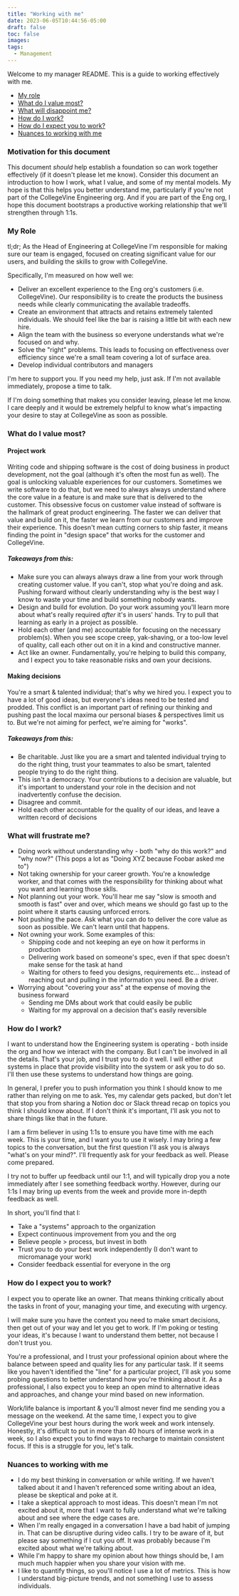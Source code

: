 ```yaml
---
title: "Working with me"
date: 2023-06-05T10:44:56-05:00
draft: false
toc: false
images:
tags:
  - Management
---
```

Welcome to my manager README. This is a guide to working effectively with me.

- [My role](#role)
- [What do I value most?](#values)
- [What will disappoint me?](#disappoint)
- [How do I work?](#operating)
- [How do I expect you to work?](#expectations)
- [Nuances to working with me](#nuances)

### <a id="motivation"></a> Motivation for this document ###
This document _should_ help establish a foundation so can work together effectively (if it doesn't please let me know).
Consider this document an introduction to how I work, what I value, and some of my mental models.
My hope is that this helps you better understand me, particularly if you're not part of the CollegeVine Engineering org.
And if you are part of the Eng org, I hope this document bootstraps a productive working relationship that we'll strengthen through 1:1s.

### <a id="role"></a> My Role ###
tl;dr; As the Head of Engineering at CollegeVine I'm responsible for making sure our team is engaged, focused on creating significant value for our users, and building the skills to grow with CollegeVine.

Specifically, I'm measured on how well we:
- Deliver an excellent experience to the Eng org's customers (i.e. CollegeVine). Our responsibility is to create the products the business needs while clearly communicating the available tradeoffs.
- Create an environment that attracts and retains extremely talented individuals. We should feel like the bar is raising a little bit with each new hire.
- Align the team with the business so everyone understands what we're focused on and why.
- Solve the "right" problems. This leads to focusing on effectiveness over efficiency since we're a small team covering a lot of surface area.
- Develop individual contributors and managers

I'm here to support you. If you need my help, just ask. If I'm not available immediately, propose a time to talk.

If I'm doing something that makes you consider leaving, please let me know. I care deeply and it would be extremely helpful to know what's impacting your desire to stay at CollegeVine as soon as possible.

### <a id="values"></a> What do I value most? ###

#### Project work
Writing code and shipping software is the cost of doing business in product development, not the goal (although it's often the most fun as well). The goal is unlocking valuable experiences for our customers. Sometimes we write software to do that, but we need to always always understand where the core value in a feature is and make sure that is delivered to the customer. This obsessive focus on customer value instead of software is the hallmark of great product engineering. The faster we can deliver that value and build on it, the faster we learn from our customers and improve their experience. This doesn't mean cutting corners to ship faster, it means finding the point in "design space" that works for the customer and CollegeVine.

##### Takeaways from this:
- Make sure you can always always draw a line from your work through creating customer value. If you can't, stop what you're doing and ask. Pushing forward without clearly understanding why is the best way I know to waste your time and build something nobody wants.
- Design and build for evolution. Do your work assuming you'll learn more about what's really required _after_ it's in users' hands. Try to pull that learning as early in a project as possible.
- Hold each other (and me) accountable for focusing on the necessary problem(s). When you see scope creep, yak-shaving, or a too-low level of quality, call each other out on it in a kind and constructive manner.
- Act like an owner. Fundamentally, you're helping to build this company, and I expect you to take reasonable risks and own your decisions.

####  Making decisions
You're a smart & talented individual; that's why we hired you. I expect you to have a lot of good ideas, but everyone's ideas need to be tested and prodded. This conflict is an important part of refining our thinking and pushing past the local maxima our personal biases & perspectives limit us to. But we're not aiming for perfect, we're aiming for "works".

##### Takeaways from this:
- Be charitable. Just like you are a smart and talented individual trying to do the right thing, trust your teammates to also be smart, talented people trying to do the right thing.
- This isn't a democracy. Your contributions to a decision are valuable, but it's important to understand your role in the decision and not inadvertently confuse the decision.
- Disagree and commit.
- Hold each other accountable for the quality of our ideas, and leave a written record of decisions

### <a id="dissappoint"></a> What will frustrate me? ###
- Doing work without understanding why - both "why do this work?" and "why now?" (This pops a lot as "Doing XYZ because Foobar asked me to")
- Not taking ownership for your career growth. You're a knowledge worker, and that comes with the responsibility for thinking about what you want and learning those sklls.
- Not planning out your work. You'll hear me say "slow is smooth and smooth is fast" over and over, which means we should go fast up to the point where it starts causing unforced errors.
- Not pushing the pace. Ask what you can do to deliver the core value as soon as possible. We can't learn until that happens.
- Not owning your work. Some examples of this:
  - Shipping code and not keeping an eye on how it performs in production
  - Delivering work based on someone's spec, even if that spec doesn't make sense for the task at hand
  - Waiting for others to feed you designs, requirements etc... instead of reaching out and pulling in the information you need. Be a driver.
- Worrying about "covering your ass" at the expense of moving the business forward
  - Sending me DMs about work that could easily be public
  - Waiting for my approval on a decision that's easily reversible

### <a id="operating"></a> How do I work? ###
I want to understand how the Engineering system is operating - both inside the org and how we interact with the company. But I can't be involved in all the details. That's your job, and I trust you to do it well. I will either put systems in place that provide visibility into the system or ask you to do so. I'll then use these systems to understand how things are going.

In general, I prefer you to push information you think I should know to me rather than relying on me to ask. Yes, my calendar gets packed, but don't let that stop you from sharing a Notion doc or Slack thread recap on topics you think I should know about. If I don't think it's important, I'll ask you not to share things like that in the future.

I am a firm believer in using 1:1s to ensure you have time with me each week. This is your time, and I want you to use it wisely. I may bring a few topics to the conversation, but the first question I'll ask you is always "what's on your mind?". I'll frequently ask for your feedback as well. Please come prepared.

I try not to buffer up feedback until our 1:1, and will typically drop you a note immediately after I see something feedback worthy. However, during our 1:1s I may bring up events from the week and provide more in-depth feedback as well.

In short, you'll find that I:
- Take a "systems" approach to the organization
- Expect continuous improvement from you and the org
- Believe people > process, but invest in both
- Trust you to do your best work independently (I don't want to micromanage your work)
- Consider feedback essential for everyone in the org

### <a id="expectations"></a> How do I expect you to work? ###
I expect you to operate like an owner. That means thinking critically about the tasks in front of your, managing your time, and executing with urgency.

I will make sure you have the context you need to make smart decisions, then get out of your way and let you get to work. If I'm poking or testing your ideas, it's because I want to understand them better, not because I don't trust you.

You're a professional, and I trust your professional opinion about where the balance between speed and quality lies for any particular task. If it seems like you haven't identified the "line" for a particular project, I'll ask you some probing questions to better understand how you're thinking about it. As a professional, I also expect you to keep an open mind to alternative ideas and approaches, and change your mind based on new information.

Work/life balance is important & you'll almost never find me sending you a message on the weekend. At the same time, I expect you to give CollegeVine your best hours during the work week and work intensely. Honestly, it's difficult to put in more than 40 hours of intense work in a week, so I also expect you to find ways to recharge to maintain consistent focus. If this is a struggle for you, let's talk.

### <a id="nuances"></a> Nuances to working with me ###
- I do my best thinking in conversation or while writing. If we haven't talked about it and I haven't referenced some writing about an idea, please be skeptical and poke at it.
- I take a skeptical approach to most ideas. This doesn't mean I'm not excited about it, more that I want to fully understand what we're talking about and see where the edge cases are.
- When I'm really engaged in a conversation I have a bad habit of jumping in. That can be disruptive during video calls. I try to be aware of it, but please say something if I cut you off. It was probably because I'm excited about what we're talking about.
- While I'm happy to share my opinion about how things should be, I am much much happier when you share your vision with me.
- I like to quantify things, so you'll notice I use a lot of metrics. This is how I understand big-picture trends, and not something I use to assess individuals.
